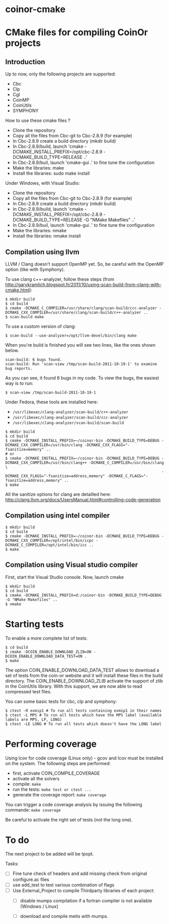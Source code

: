coinor-cmake
============

# CMake files for compiling CoinOr projects
## Introduction

Up to now, only the following projects are supported:
- Cbc
- Clp
- Cgl
- CoinMP
- CoinUtils
- SYMPHONY

How to use these cmake files ?

- Clone the repository
- Copy all the files from Cbc-git to Cbc-2.8.9 (for example)
- In Cbc-2.8.9 create a build directory (mkdir build)
- In Cbc-2.8.9/build, launch 'cmake -DCMAKE_INSTALL_PREFIX=/opt/cbc-2.8.9 -DCMAKE_BUILD_TYPE=RELEASE ..'
- In Cbc-2.8.9/buil, launch 'cmake-gui .' to fine tune the configuration
- Make the libraries: make
- Install the libraries: sudo make install

Under Windows, with Visual Studio:

- Clone the repository
- Copy all the files from Cbc-git to Cbc-2.8.9 (for example)
- In Cbc-2.8.9 create a build directory (mkdir build)
- In Cbc-2.8.9/build, launch 'cmake -DCMAKE_INSTALL_PREFIX=/opt/cbc-2.8.9 -DCMAKE_BUILD_TYPE=RELEASE -G "NMake Makefiles" ..'
- In Cbc-2.8.9/buil, launch 'cmake-gui .' to fine tune the configuration
- Make the libraries: nmake
- Install the libraries: nmake install

## Compilation using llvm

LLVM / Clang doesn't support OpenMP yet. So, be careful with the OpenMP option (like with Symphony).

To use clang c++-analyzer, follow these steps (from http://garykramlich.blogspot.fr/2011/10/using-scan-build-from-clang-with-cmake.html):
```
$ mkdir build
$ cd build
$ cmake -DCMAKE_C_COMPILER=/usr/share/clang/scan-build/ccc-analyzer -DCMAKE_CXX_COMPILER=/usr/share/clang/scan-build/c++-analyzer ..
$ scan-build make
```

To use a custom version of clang:
```
$ scan-build --use-analyzer=/opt/llvm-devel/bin/clang make
```

When you're build is finished you will see two lines, like the ones shown below.
```
scan-build: 6 bugs found.
scan-build: Run 'scan-view /tmp/scan-build-2011-10-19-1' to examine bug reports.
```

As you can see, it found 6 bugs in my code.  To view the bugs, the easiest way is to run:
```
$ scan-view /tmp/scan-build-2011-10-19-1
```

Under Fedora, these tools are installed here:

- `/usr/libexec/clang-analyzer/scan-build/c++-analyzer`
- `/usr/libexec/clang-analyzer/scan-build/ccc-analyzer`
- `/usr/libexec/clang-analyzer/scan-build/scan-build`

```
$ mkdir build
$ cd build
$ cmake -DCMAKE_INSTALL_PREFIX=~/coinor-bin -DCMAKE_BUILD_TYPE=DEBUG -DCMAKE_CXX_COMPILER=/usr/bin/clang -DCMAKE_CXX_FLAGS="-fsanitize=memory" ..
# or
$ cmake -DCMAKE_INSTALL_PREFIX=~/coinor-bin -DCMAKE_BUILD_TYPE=DEBUG -DCMAKE_CXX_COMPILER=/usr/bin/clang++ -DCMAKE_C_COMPILER=/usr/bin/clang \ 
                                                                     -DCMAKE_CXX_FLAGS="-fsanitize=address,memory" -DCMAKE_C_FLAGS="-fsanitize=address,memory" ..
$ make
```
All the sanitize options for clang are detailled here: http://clang.llvm.org/docs/UsersManual.html#controlling-code-generation

## Compilation using intel compiler

```
$ mkdir build
$ cd buile
$ cmake -DCMAKE_INSTALL_PREFIX=~/coinor-bin -DCMAKE_BUILD_TYPE=DEBUG -DCMAKE_CXX_COMPILER=/opt/intel/bin/icpc -DCMAKE_C_COMPILER=/opt/intel/bin/icc ..
$ make
```

## Compilation using Visual studio compiler

First, start the Visual Studio console. Now, launch cmake
```
$ mkdir build
$ cd build
$ cmake -DCMAKE_INSTALL_PREFIX=d:/coinor-bin -DCMAKE_BUILD_TYPE=DEBUG -G "NMake Makefiles" ..
$ nmake
```

# Starting tests
To enable a more complete list of tests:
```
$ cd build
$ cmake -DCOIN_ENABLE_DOWNLOAD_ZLIB=ON -DCOIN_ENABLE_DOWNLOAD_DATA_TEST=ON .
$ make
```

The option COIN_ENABLE_DOWNLOAD_DATA_TEST allows to download a set of tests from the coin-or website and it will install these files in the build directory. The COIN_ENABLE_DOWNLOAD_ZLIB activate the support of zlib in the CoinUtils library. With this support, we are now able to read compressed test files.

You can some basic tests for cbc, clp and symphony:
```
$ ctest -R exmip1 # To run all tests containing exmip1 in their names
$ ctest -L MPS # To run all tests which have the MPS label (available labels are MPS, LP, LONG)
$ ctest -LE LONG # To run all tests which doesn't have the LONG label
```

# Performing coverage
Using lcov for code coverage (Linux only) - gcov and lcov must be installed on the system.
The following steps are performed:
 - first, activate COIN_COMPILE_COVERAGE
 - activate all the solvers
 - compile: `make`
 - run the tests: `make test or ctest ...`
 - generate the coverage report: `make coverage`

You can trigger a code coverage analysis by issuing the following commande: `make coverage`

Be careful to activate the right set of tests (not the long one).

# To do

The next project to be added will be Ipopt.

Tasks:

- [ ] Fine tune check of headers and add missing check from original configure.ac files
- [ ] use add_test to test various combination of flags
- [ ] Use External_Project to compile Thirdparty libraries of each project:
  - [ ] disable mumps compilation if a fortran compiler is not available (Windows / Linux)
  - [ ] download and compile metis with mumps.

